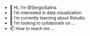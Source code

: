 - 👋 Hi, I’m @SergioSalina
- 👀 I’m interested in data visualization
- 🌱 I’m currently learning about Rstudio
- 💞️ I’m looking to collaborate on ...
- 📫 How to reach me ...

<!---
SergioSalina/SergioSalina is a ✨ special ✨ repository because its `README.md` (this file) appears on your GitHub profile.
You can click the Preview link to take a look at your changes.
--->
